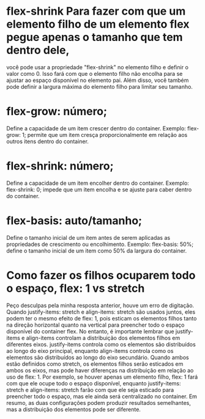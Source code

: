 # flex-shrink Para fazer com que um elemento filho de um elemento flex pegue apenas o tamanho que tem dentro dele,
você pode usar a propriedade "flex-shrink" no elemento filho e definir o valor como 0. Isso fará com que o elemento filho não encolha para se ajustar ao espaço disponível no elemento pai. Além disso,
você também pode definir a largura máxima do elemento filho para limitar seu tamanho. 

# flex-grow: número;
Define a capacidade de um item crescer dentro do container. Exemplo: flex-grow: 1;
permite que um item cresça proporcionalmente em relação aos outros itens dentro do container. 

# flex-shrink: número;
Define a capacidade de um item encolher dentro do container. Exemplo: flex-shrink: 0;
impede que um item encolha e se ajuste para caber dentro do container. 

# flex-basis: auto/tamanho;
Define o tamanho inicial de um item antes de serem aplicadas as propriedades de crescimento ou encolhimento. Exemplo: flex-basis: 50%;
define o tamanho inicial de um item como 50% da largura do container. 

# Como fazer os filhos ocuparem todo o espaço, flex: 1 vs stretch
Peço desculpas pela minha resposta anterior,
houve um erro de digitação. Quando justify-items: stretch e align-items: stretch são usados juntos,
eles podem ter o mesmo efeito de flex: 1,
pois esticam os elementos filhos tanto na direção horizontal quanto na vertical para preencher todo o espaço disponível do container flex. No entanto,
é importante lembrar que justify-items e align-items controlam a distribuição dos elementos filhos em diferentes eixos. justify-items controla como os elementos são distribuídos ao longo do eixo principal,
enquanto align-items controla como os elementos são distribuídos ao longo do eixo secundário. Quando ambos estão definidos como stretch,
os elementos filhos serão esticados em ambos os eixos,
mas pode haver diferenças na distribuição em relação ao uso de flex: 1. Por exemplo,
se houver apenas um elemento filho,
flex: 1 fará com que ele ocupe todo o espaço disponível,
enquanto justify-items: stretch e align-items: stretch farão com que ele seja esticado para preencher todo o espaço,
mas ele ainda será centralizado no container. Em resumo,
as duas configurações podem produzir resultados semelhantes,
mas a distribuição dos elementos pode ser diferente.